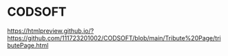 # CODSOFT
https://htmlpreview.github.io/?https://github.com/111723201002/CODSOFT/blob/main/Tribute%20Page/tributePage.html

